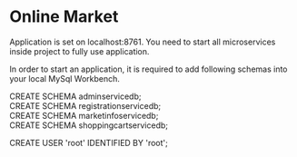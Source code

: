 # Online Market

Application is set on localhost:8761. You need to start all microservices inside project to fully use application.

In order to start an application, it is required to add following schemas into your local MySql Workbench.

CREATE SCHEMA adminservicedb; <br />
CREATE SCHEMA registrationservicedb; <br />
CREATE SCHEMA marketinfoservicedb; <br />
CREATE SCHEMA shoppingcartservicedb; <br />

CREATE USER 'root' IDENTIFIED BY 'root';
